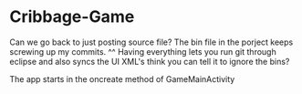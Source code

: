 Cribbage-Game
=============
Can we go back to just posting source file? The bin file in the porject keeps screwing up my commits.
^^
Having everything lets you run git through eclipse and also syncs the UI XML's think you can tell it to ignore the bins?

The app starts in the oncreate method of GameMainActivity
